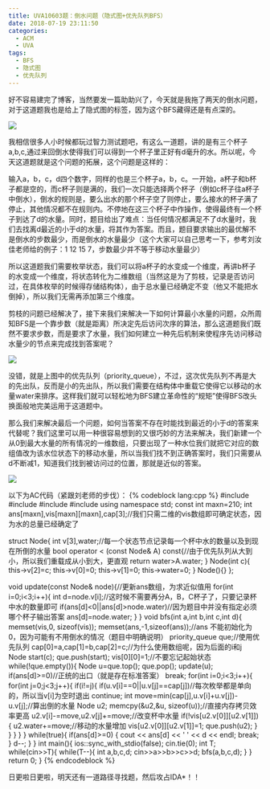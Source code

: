 ```yaml
---
title: UVA10603题：倒水问题（隐式图+优先队列BFS）
date: 2018-07-19 23:11:50
categories:
  - ACM
  - UVA
tags:
  - BFS
  - 隐式图
  - 优先队列
---
```

好不容易建完了博客，当然要发一篇助助兴了，今天就是我拖了两天的倒水问题，对于这道题我也是给上了隐式图的标签，因为这个BFS藏得还是有点深的。

![](/img/倒水问题1.jpeg)

我相信很多人小时候都玩过智力测试题吧，有这么一道题，讲的是有三个杯子a,b,c,通过来回倒水使得我们可以得到一个杯子里正好有d毫升的水。所以呢，今天这道题就是这个问题的拓展，这个问题是这样的：

输入a，b，c，d四个数字，同样的也是三个杯子a，b，c。一开始，a杯子和b杯子都是空的，而c杯子则是满的，我们一次只能选择两个杯子（例如c杯子往a杯子中倒水），倒水的规则是，要么出水的那个杯子空了则停止，要么接水的杯子满了停止，其他情况都不在规则内。不停地在这三个杯子中作操作，使得最终有一个杯子到达了d的水量。同时，题目给出了难点：当任何情况都满足不了d水量时，我们去找离d最近的小于d的水量，将其作为答案。而且，题目要求输出的最优解不是倒水的步数最少，而是倒水的水量最少（这个大家可以自己思考一下，参考刘汝佳老师给的例子：1 12 15 7，步数最少并不等于移动水量最少）

所以这道题我们需要枚举状态，我们可以将a杯子的水变成一个维度，再讲b杯子的水变成一个维度，将状态转化为二维数组（当然这是为了剪枝，记录是否访问过，在具体枚举的时候得存储结构体），由于总水量已经确定不变（他又不能把水倒掉），所以我们无需再添加第三个维度。

剪枝的问题已经解决了，接下来我们来解决一下如何计算最小水量的问题，众所周知BFS是一个靠步数（就是距离）所决定先后访问次序的算法，那么这道题我们既然不要求步数，而是要求了水量，我们如何建立一种先后机制来使程序先访问移动水量少的节点来完成找到答案呢？

![](/img/倒水问题2.jpg)

没错，就是上图中的优先队列（priority_queue），不过，这次优先队列不再是大的先出队，反而是小的先出队，所以我们需要在结构体中重载它使得它以移动的水量water来排序。这样我们就可以轻松地为BFS建立革命性的“规矩”使得BFS改头换面般地完美运用于这道题中。

那么我们来解决最后一个问题，如何当答案不存在时能找到最近的小于d的答案来代替呢？我们这里可以用一种很容易想到的又很巧妙的方法来解决，我们新建一个从0到最大水量的所有情况的一维数组，只要出现了一种水位我们就把它对应的数组值改为该水位状态下的移动水量，所以当我们找不到正确答案时，我们只需要从d不断减1，知道我们找到被访问过的位置，那就是近似的答案。

![](/img/倒水问题3.png)

以下为AC代码（紧跟刘老师的步伐）：
{% codeblock lang:cpp %}
#include <algorithm>
#include <iostream>
#include <cstring>
#include <queue>
using namespace std;
const int maxn=210;
int ans[maxn],vis[maxn][maxn],cap[3];//我们只需二维的vis数组即可确定状态，因为水的总量已经确定了

struct Node{
    int v[3],water;//每一个状态节点记录每一个杯中水的数量以及到现在所倒的水量
    bool operator < (const Node& A) const{//由于优先队列从大到小，所以我们重载成从小到大，更直观
        return water>A.water;
    }
    Node(int c){
        this->v[2]=c;
        this->v[0]=0;
        this->v[1]=0;
        this->water=0;
    }
    Node(){}
};

void update(const Node& node){//更新ans数组，为求近似值用
    for(int i=0;i<3;i++){
        int d=node.v[i];//这时候不需要再分A，B，C杯子了，只要记录杯中水的数量即可
        if(ans[d]<0||ans[d]>node.water)//因为题目中并没有指定必须哪个杯子输出答案
            ans[d]=node.water;
    }
}
void bfs(int a,int b,int c,int d){
    memset(vis,0, sizeof(vis));
    memset(ans,-1,sizeof(ans));//ans 不能初始化为0，因为可能有不用倒水的情况（题目中明确说明）
    priority_queue<Node> que;//使用优先队列
    cap[0]=a,cap[1]=b,cap[2]=c;//为什么使用数组呢，因为后面的i和j
    Node start(c);
    que.push(start);
    vis[0][0]=1;//不要忘记起始状态
    while(!que.empty()){
         Node u=que.top();
         que.pop();
         update(u);
         if(ans[d]>=0)//正统的出口（就是存在标准答案）
             break;
         for(int i=0;i<3;i++){
             for(int j=0;j<3;j++){
                 if(i!=j){
                     if(u.v[i]==0||u.v[j]==cap[j])//每次枚举都是单向的，所以当v[i]为空时退出
                         continue;
                     int move=min(cap[j],u.v[i]+u.v[j])-u.v[j];//算出倒的水量
                     Node u2;
                     memcpy(&u2,&u, sizeof(u));//直接内存拷贝效率更高
                     u2.v[i]-=move,u2.v[j]+=move;//改变杯中水量
                     if(!vis[u2.v[0]][u2.v[1]]) {
                         u2.water+=move;//移动的水量增加
                         vis[u2.v[0]][u2.v[1]]=1;
                         que.push(u2);
                     }
                 }
             }
         }
    }
    while(true){
        if(ans[d]>=0) {
            cout << ans[d] << ' ' << d << endl;
            break;
        }
        d--;
    }
}
int main(){
    ios::sync_with_stdio(false);
    cin.tie(0);
    int T;
    while(cin>>T){
        while(T--){
            int a,b,c,d;
            cin>>a>>b>>c>>d;
            bfs(a,b,c,d);
        }
    }
    return 0;
}
{% endcodeblock %}

日更啦日更啦，明天还有一道路径寻找题，然后攻占IDA*！！